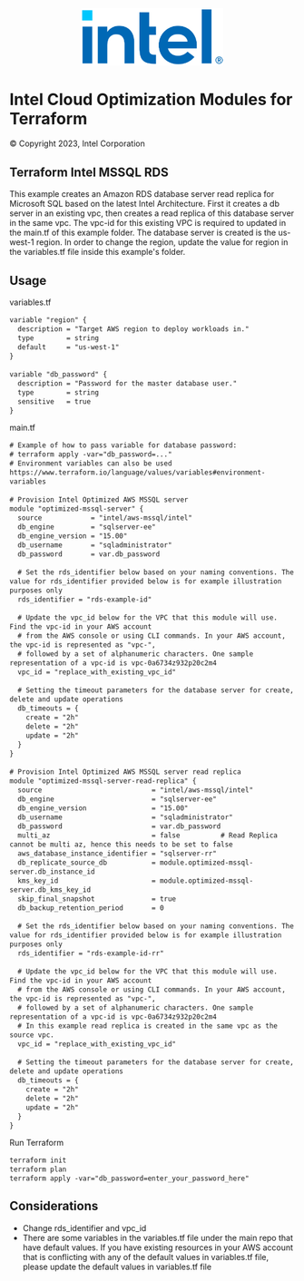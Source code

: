 <p align="center">
  <img src="https://github.com/intel/terraform-intel-aws-mssql/blob/main/images/logo-classicblue-800px.png?raw=true" alt="Intel Logo" width="250"/>
</p>

# Intel Cloud Optimization Modules for Terraform

© Copyright 2023, Intel Corporation

## Terraform Intel MSSQL RDS

This example creates an Amazon RDS database server read replica for Microsoft SQL based on the latest Intel Architecture. First it creates a db server in an existing vpc, then creates a read replica of this database server in the same vpc. The vpc-id for this existing VPC is required to updated in the main.tf of this example folder. The database server is created is the us-west-1 region. In order to change the region, update the value for region in the variables.tf file inside this example's folder.

## Usage

variables.tf

```hcl
variable "region" {
  description = "Target AWS region to deploy workloads in."
  type        = string
  default     = "us-west-1"
}

variable "db_password" {
  description = "Password for the master database user."
  type        = string
  sensitive   = true
}
```
main.tf
```hcl
# Example of how to pass variable for database password:
# terraform apply -var="db_password=..."
# Environment variables can also be used https://www.terraform.io/language/values/variables#environment-variables

# Provision Intel Optimized AWS MSSQL server
module "optimized-mssql-server" {
  source            = "intel/aws-mssql/intel"
  db_engine         = "sqlserver-ee"
  db_engine_version = "15.00"
  db_username       = "sqladministrator"
  db_password       = var.db_password

  # Set the rds_identifier below based on your naming conventions. The value for rds_identifier provided below is for example illustration purposes only
  rds_identifier = "rds-example-id"

  # Update the vpc_id below for the VPC that this module will use. Find the vpc-id in your AWS account
  # from the AWS console or using CLI commands. In your AWS account, the vpc-id is represented as "vpc-",
  # followed by a set of alphanumeric characters. One sample representation of a vpc-id is vpc-0a6734z932p20c2m4
  vpc_id = "replace_with_existing_vpc_id"

  # Setting the timeout parameters for the database server for create, delete and update operations
  db_timeouts = {
    create = "2h"
    delete = "2h"
    update = "2h"
  }
}

# Provision Intel Optimized AWS MSSQL server read replica
module "optimized-mssql-server-read-replica" {
  source                           = "intel/aws-mssql/intel"
  db_engine                        = "sqlserver-ee"
  db_engine_version                = "15.00"
  db_username                      = "sqladministrator"
  db_password                      = var.db_password
  multi_az                         = false          # Read Replica cannot be multi az, hence this needs to be set to false
  aws_database_instance_identifier = "sqlserver-rr"
  db_replicate_source_db           = module.optimized-mssql-server.db_instance_id
  kms_key_id                       = module.optimized-mssql-server.db_kms_key_id
  skip_final_snapshot              = true
  db_backup_retention_period       = 0

  # Set the rds_identifier below based on your naming conventions. The value for rds_identifier provided below is for example illustration purposes only
  rds_identifier = "rds-example-id-rr"

  # Update the vpc_id below for the VPC that this module will use. Find the vpc-id in your AWS account
  # from the AWS console or using CLI commands. In your AWS account, the vpc-id is represented as "vpc-",
  # followed by a set of alphanumeric characters. One sample representation of a vpc-id is vpc-0a6734z932p20c2m4
  # In this example read replica is created in the same vpc as the source vpc.
  vpc_id = "replace_with_existing_vpc_id"

  # Setting the timeout parameters for the database server for create, delete and update operations
  db_timeouts = {
    create = "2h"
    delete = "2h"
    update = "2h"
  }
}
```



Run Terraform

```hcl
terraform init  
terraform plan
terraform apply -var="db_password=enter_your_password_here"  
```
## Considerations
- Change rds_identifier and vpc_id
- There are some variables in the variables.tf file under the main repo that have default values. If you have existing resources in your AWS account that is conflicting with any of the default values in variables.tf file, please update the default values in variables.tf file